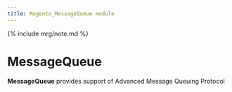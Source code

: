 ```yaml
---
title: Magento_MessageQueue module
---
```


{% include mrg/note.md %}

# MessageQueue

**MessageQueue** provides support of Advanced Message Queuing Protocol
